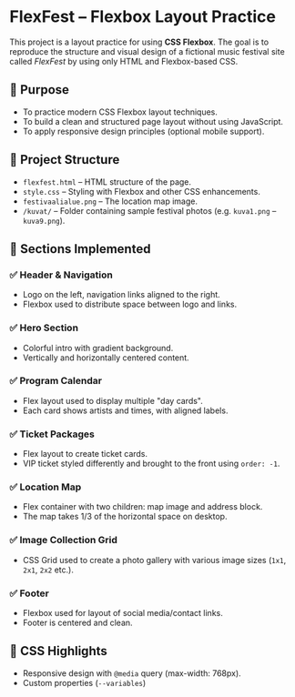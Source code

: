# FlexFest – Flexbox Layout Practice

This project is a layout practice for using **CSS Flexbox**. The goal is to reproduce the structure and visual design of a fictional music festival site called _FlexFest_ by using only HTML and Flexbox-based CSS.

## 🎯 Purpose

- To practice modern CSS Flexbox layout techniques.
- To build a clean and structured page layout without using JavaScript.
- To apply responsive design principles (optional mobile support).

## 📁 Project Structure

- `flexfest.html` – HTML structure of the page.
- `style.css` – Styling with Flexbox and other CSS enhancements.
- `festivaalialue.png` – The location map image.
- `/kuvat/` – Folder containing sample festival photos (e.g. `kuva1.png` – `kuva9.png`).

## 🧩 Sections Implemented

### ✅ Header & Navigation

- Logo on the left, navigation links aligned to the right.
- Flexbox used to distribute space between logo and links.

### ✅ Hero Section

- Colorful intro with gradient background.
- Vertically and horizontally centered content.

### ✅ Program Calendar

- Flex layout used to display multiple "day cards".
- Each card shows artists and times, with aligned labels.

### ✅ Ticket Packages

- Flex layout to create ticket cards.
- VIP ticket styled differently and brought to the front using `order: -1`.

### ✅ Location Map

- Flex container with two children: map image and address block.
- The map takes 1/3 of the horizontal space on desktop.

### ✅ Image Collection Grid

- CSS Grid used to create a photo gallery with various image sizes (`1x1`, `2x1`, `2x2` etc.).

### ✅ Footer

- Flexbox used for layout of social media/contact links.
- Footer is centered and clean.

## 🎨 CSS Highlights

- Responsive design with `@media` query (max-width: 768px).
- Custom properties (`--variables`)
